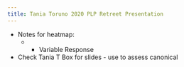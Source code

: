 ```yaml
---
title: Tania Toruno 2020 PLP Retreet Presentation
---
```


- Notes for heatmap:
	- * Variable Response
- Check Tania T Box for slides - use to assess canonical